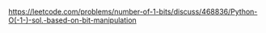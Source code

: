 https://leetcode.com/problems/number-of-1-bits/discuss/468836/Python-O(-1-)-sol.-based-on-bit-manipulation